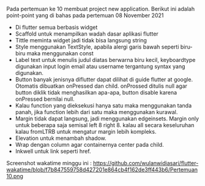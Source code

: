 Pada pertemuan ke 10 membuat project new application. Berikut ini adalah point-point yang di bahas pada pertemuan 08 November 2021
- Di flutter semua berbasis widget
- Scaffold untuk menampilkan wadah dasar aplikasi flutter
- Tittle meminta widget jadi tidak bisa langsung string
- Style menggunakan TextStyle, apabila alergi garis bawah seperti biru-biru maka menggunakan const
- Label text untuk menulis judul diatas berwarna biru kecil, keyboardtype digunakan input login email atau username tergantung syntax yang digunakan. 
- Button banyak jenisnya diflutter dapat dilihat di guide flutter at google. Otomatis dibuatkan onPressed dan child. onProssed ditulis null agar button diklik tidak menghasilkan apa-apa, button disable karena onPressed bernilai null. 
- Kalau function yang dieksekusi hanya satu maka menggunakan tanda panah, jika function lebih dari satu maka menggunakan kurawal. 
- Margin tidak dapat langsung, jadi menggunakan edgeinsets. Margin only untuk beberapa saja semisal left 8 right 8. kalau all secara keseluruhan kalau fromLTRB untuk mengatur margin lebih kompleks. 
- Elevation untuk menambah shadow. 
- Wrap dengan column agar containernya center pada child. 
- Inkwell untuk link seperti href. 

Screenshot wakatime minggu ini : https://github.com/wulanwidiasari/flutter-wakatime/blob/f7b847559758d427201e864cb4f162de3ff443b6/Pertemuan10.png
